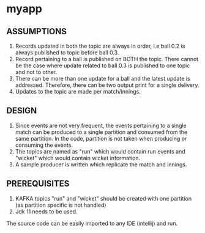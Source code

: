 # myapp
## ASSUMPTIONS
1. Records updated in both the topic are always in order, i.e ball 0.2 is always published to topic before ball 0.3.
2. Record pertaining to a ball is published on BOTH the topic. There cannot be the case where update related to ball 0.3 is published to one topic and not to other.
3. There can be more than one update for a ball and the latest update is addressed. Therefore, there can be two output print for a single delivery.
4. Updates to the topic are made per match/innings. 

## DESIGN
1. Since events are not very frequent, the events pertaining to a single match can be produced to a single partition and consumed from the same partition. In the code, partition is not taken when producing or consuming the events.
2. The topics are named as "run" which would contain run events and "wicket" which would contain wicket information.
3. A sample producer is written which replicate the match and innings.

## PREREQUISITES
1. KAFKA topics "run" and "wicket" should be created with one partition (as partition specific is not handled)
2. Jdk 11 needs to be used.

The source code can be easily imported to any IDE (intellij) and run.
   

